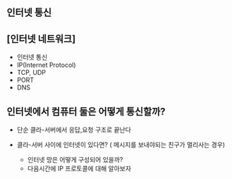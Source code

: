 ## 인터넷 통신

## [인터넷 네트워크]

+ 인터넷 통신
+ IP(Internet Protocol)
+ TCP, UDP
+ PORT
+ DNS

## 인터넷에서 컴퓨터 둘은 어떻게 통신할까?

+ 단순 클라-서버에서 응답,요청 구조로 끝난다

+ 클라-서버 사이에 인터넷이 있다면? ( 메시지를 보내야되는 친구가 멀리사는 경우)
  - 인터넷 망은 어떻게 구성되어 있을까? 
  - 다음시간에 IP 프로토콜에 대해 알아보자
